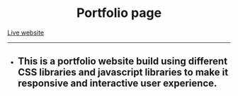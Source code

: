 <h1 align="center"> Portfolio page </h1>

[Live website](https://iamaftab.github.io)

---

- ## This is a portfolio website build using different CSS libraries and javascript libraries to make it responsive and interactive user experience.